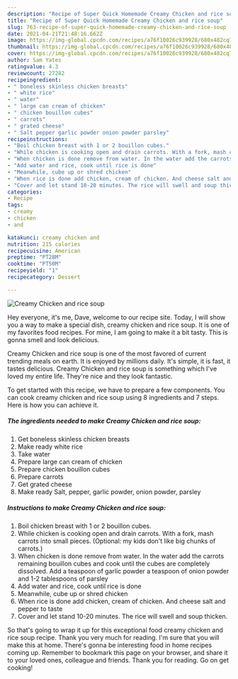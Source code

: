 ```yaml
---
description: "Recipe of Super Quick Homemade Creamy Chicken and rice soup"
title: "Recipe of Super Quick Homemade Creamy Chicken and rice soup"
slug: 763-recipe-of-super-quick-homemade-creamy-chicken-and-rice-soup
date: 2021-04-21T21:48:16.662Z
image: https://img-global.cpcdn.com/recipes/a76f10026c939928/680x482cq70/creamy-chicken-and-rice-soup-recipe-main-photo.jpg
thumbnail: https://img-global.cpcdn.com/recipes/a76f10026c939928/680x482cq70/creamy-chicken-and-rice-soup-recipe-main-photo.jpg
cover: https://img-global.cpcdn.com/recipes/a76f10026c939928/680x482cq70/creamy-chicken-and-rice-soup-recipe-main-photo.jpg
author: Sam Yates
ratingvalue: 4.3
reviewcount: 27282
recipeingredient:
- " boneless skinless chicken breasts"
- " white rice"
- " water"
- " large can cream of chicken"
- " chicken bouillon cubes"
- " carrots"
- " grated cheese"
- " Salt pepper garlic powder onion powder parsley"
recipeinstructions:
- "Boil chicken breast with 1 or 2 bouillon cubes."
- "While chicken is cooking open and drain carrots. With a fork, mash carrots into small pieces. (Optional: my kids don&#39;t like big chunks of carrots.)"
- "When chicken is done remove from water. In the water add the carrots remaining bouillon cubes and cook until the cubes are completely dissolved. Add a teaspoon of garlic powder a teaspoon of onion powder and 1-2 tablespoons of parsley"
- "Add water and rice, cook until rice is done"
- "Meanwhile, cube up or shred chicken"
- "When rice is done add chicken, cream of chicken. And cheese salt and pepper to taste"
- "Cover and let stand 10-20 minutes. The rice will swell and soup thicken."
categories:
- Recipe
tags:
- creamy
- chicken
- and

katakunci: creamy chicken and 
nutrition: 215 calories
recipecuisine: American
preptime: "PT28M"
cooktime: "PT50M"
recipeyield: "1"
recipecategory: Dessert

---
```



![Creamy Chicken and rice soup](https://img-global.cpcdn.com/recipes/a76f10026c939928/680x482cq70/creamy-chicken-and-rice-soup-recipe-main-photo.jpg)

Hey everyone, it's me, Dave, welcome to our recipe site. Today, I will show you a way to make a special dish, creamy chicken and rice soup. It is one of my favorites food recipes. For mine, I am going to make it a bit tasty. This is gonna smell and look delicious.

Creamy Chicken and rice soup is one of the most favored of current trending meals on earth. It is enjoyed by millions daily. It's simple, it is fast, it tastes delicious. Creamy Chicken and rice soup is something which I've loved my entire life. They're nice and they look fantastic.




To get started with this recipe, we have to prepare a few components. You can cook creamy chicken and rice soup using 8 ingredients and 7 steps. Here is how you can achieve it.

<!--inarticleads1-->

##### The ingredients needed to make Creamy Chicken and rice soup:

1. Get  boneless skinless chicken breasts
1. Make ready  white rice
1. Take  water
1. Prepare  large can cream of chicken
1. Prepare  chicken bouillon cubes
1. Prepare  carrots
1. Get  grated cheese
1. Make ready  Salt, pepper, garlic powder, onion powder, parsley




<!--inarticleads2-->

##### Instructions to make Creamy Chicken and rice soup:

1. Boil chicken breast with 1 or 2 bouillon cubes.
1. While chicken is cooking open and drain carrots. With a fork, mash carrots into small pieces. (Optional: my kids don&#39;t like big chunks of carrots.)
1. When chicken is done remove from water. In the water add the carrots remaining bouillon cubes and cook until the cubes are completely dissolved. Add a teaspoon of garlic powder a teaspoon of onion powder and 1-2 tablespoons of parsley
1. Add water and rice, cook until rice is done
1. Meanwhile, cube up or shred chicken
1. When rice is done add chicken, cream of chicken. And cheese salt and pepper to taste
1. Cover and let stand 10-20 minutes. The rice will swell and soup thicken.




So that's going to wrap it up for this exceptional food creamy chicken and rice soup recipe. Thank you very much for reading. I'm sure that you will make this at home. There's gonna be interesting food in home recipes coming up. Remember to bookmark this page on your browser, and share it to your loved ones, colleague and friends. Thank you for reading. Go on get cooking!
